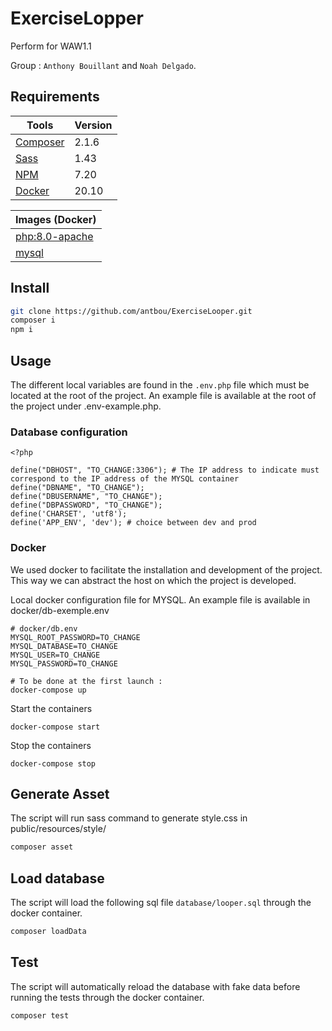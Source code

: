 # ExerciseLopper

Perform for WAW1.1

Group : `Anthony Bouillant` and `Noah Delgado`.

## Requirements

| Tools                                         | Version |
| --------------------------------------------- | ------- |
| [Composer](https://getcomposer.org/download/) | 2.1.6   |
| [Sass](https://sass-lang.com/install)         | 1.43    |
| [NPM](https://www.npmjs.com/)                 | 7.20    |
| [Docker](https://www.docker.com/get-started)  | 20.10   |

| Images (Docker)                                | 
| ---------------------------------------------  | 
| [php:8.0-apache](https://hub.docker.com/_/php) | 
| [mysql](https://hub.docker.com/_/mysql)        | 


## Install

```bash
git clone https://github.com/antbou/ExerciseLooper.git
composer i
npm i
```

## Usage

The different local variables are found in the `.env.php` file which must be located at the root of the project.
An example file is available at the root of the project under .env-example.php.

### Database configuration
```
<?php

define("DBHOST", "TO_CHANGE:3306"); # The IP address to indicate must correspond to the IP address of the MYSQL container
define("DBNAME", "TO_CHANGE");
define("DBUSERNAME", "TO_CHANGE");
define("DBPASSWORD", "TO_CHANGE");
define('CHARSET', 'utf8');
define('APP_ENV', 'dev'); # choice between dev and prod
```

### Docker

We used docker to facilitate the installation and development of the project. This way we can abstract the host on which the project is developed.

Local docker configuration file for MYSQL.
An example file is available in docker/db-exemple.env

```
# docker/db.env
MYSQL_ROOT_PASSWORD=TO_CHANGE
MYSQL_DATABASE=TO_CHANGE
MYSQL_USER=TO_CHANGE
MYSQL_PASSWORD=TO_CHANGE
```

```
# To be done at the first launch :
docker-compose up
```

Start the containers

```
docker-compose start
```

Stop the containers

```
docker-compose stop
```

## Generate Asset

The script will run sass command to generate style.css in public/resources/style/

```bash
composer asset
```

## Load database

The script will load the following sql file `database/looper.sql` through the docker container.

```bash
composer loadData
```

## Test

The script will automatically reload the database with fake data before running the tests through the docker container.

```bash
composer test
```

